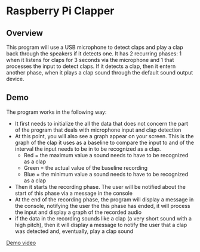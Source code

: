 # Raspberry Pi Clapper

## Overview

This program will use a USB microphone to detect claps and play a clap back through the speakers if it detects one. It has 2 recurring phases: 1 when it listens for claps for 3 seconds via the microphone and 1 that processes the input to detect claps. If it detects a clap, then it entern another phase, when it plays a clap sound through the default sound output device.

## Demo

The program works in the following way:
<ul>
  <li>
    It first needs to initialize the all the data that does not concern the part of the program that deals with microphone input and clap detection
  </li>
  <li>
    At this point, you will also see a graph appear on your screen. This is the graph of the clap it uses as a baseline to compare the input to and of the interval the input needs to be in to be recognized as a clap.
    <ul>
      <li>
        Red = the maximum value a sound needs to have to be recognized as a clap
      </li>
      <li>
        Green = the actual value of the baseline recording
      </li>
      <li>
        Blue = the minimum value a sound needs to have to be recognized as a clap
      </li>
    </ul>
  </li>
  <li>
    Then it starts the recording phase. The user will be notified about the start of this phase via a message in the console
  </li>
  <li>
    At the end of the recording phase, the program will display a message in the console, notifying the user the this phase has ended, it will process the input and display a graph of the recorded audio
  </li>
  <li>
    if the data in the recording sounds like a clap (a very short sound with a high pitch), then it will display a message to notify the user that a clap was detected and, eventually, play a clap sound
  </li>
</ul>

[Demo video](https://drive.google.com/file/d/15e6pFKUBUOGSAMBRIkujVEeyaV_vNnaT/view?usp=sharing)
